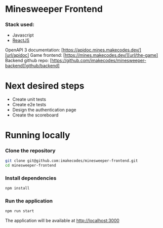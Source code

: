 # Minesweeper Frontend

### Stack used:

- Javascript
- [ReactJS][stack/reactjs]

OpenAPI 3 documentation: [https://apidoc.mines.makecodes.dev/][url/apidoc]
Game frontend: [https://mines.makecodes.dev/][url/the-game]
Backend github repo: [https://github.com/imakecodes/minesweeper-backend][github/backend]

# Next desired steps

- Create unit tests
- Create e2e tests
- Design the authentication page
- Create the scoreboard

# Running locally

### Clone the repository

```bash
git clone git@github.com:imakecodes/minesweeper-frontend.git
cd minesweeper-frontend
```

### Install dependencies

```bash
npm install
```

### Run the application

```bash
npm run start
```

The application will be available at [http://localhost:3000](http://localhost:3000)

[stack/reactjs]: https://reactjs.org/
[url/apidoc]: https://apidoc.mines.makecodes.dev/
[url/the-game]: https://mines.makecodes.dev/
[github/backend]: https://github.com/imakecodes/minesweeper-backend
